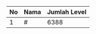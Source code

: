 | No | Nama            | Jumlah Level |
|----|-----------------|--------------|
| 1  | #    |    6388        |
